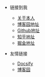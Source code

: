 <!-- _navbar.md -->

* 链接到我
  * [关于本人](https://github.com/Teletele-Lin) 
  * [博客园地址](https://github.com/Teletele-Lin)
  * [Github地址](https://github.com/Teletele-Lin)
  * [知乎地址](https://github.com/Teletele-Lin)
  * [掘金地址](https://github.com/Teletele-Lin)

* 友情链接
  * [Docsify](https://docsify.js.org/#/)
  * [博客园](https://www.cnblogs.com/)
